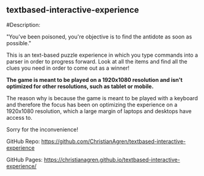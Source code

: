 ## textbased-interactive-experience

#Description:

"You've been poisoned, you're objective is to find the antidote as soon as possible."

This is an text-based puzzle experience in which you type commands into a parser in order to progress forward. 
Look at all the items and find all the clues you need in order to come out as a winner!

**The game is meant to be played on a 1920x1080 resolution and isn't optimized for other resolutions, such as tablet or mobile.**

The reason why is because the game is meant to be played with a keyboard and therefore the focus has been on optimizing the experience on a 1920x1080 resolution, which a large margin of laptops and desktops have access to.

Sorry for the inconvenience!

GitHub Repo: https://github.com/ChristianAgren/textbased-interactive-experience

GitHub Pages: https://christianagren.github.io/textbased-interactive-experience/